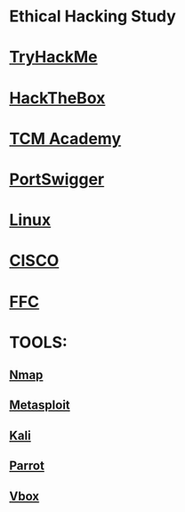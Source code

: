 # Ethical Hacking Study
# [TryHackMe](https://tryhackme.com)
# [HackTheBox](https://academy.hackthebox.com/login)
# [TCM Academy](https://academy.tcm-sec.com/courses)
# [PortSwigger](https://portswigger.net/web-security)
# [Linux](https://www.linux.org/)
# [CISCO](https://www.netacad.com/courses/cybersecurity)
# [FFC](https://www.freecodecamp.org/learn/information-security/)
# TOOLS:
## [Nmap](https://nmap.org/)
## [Metasploit](https://www.metasploit.com/get-started)
## [Kali](https://www.kali.org/get-kali/)
## [Parrot](https://www.parrotsec.org/)
## [Vbox](https://www.virtualbox.org/)

